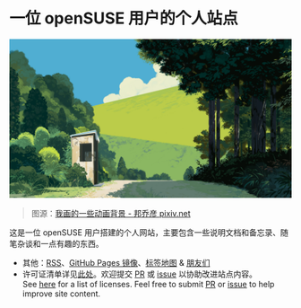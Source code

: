 # 一位 openSUSE 用户的个人站点

![cover]
> 图源：[我画的一些动画背景 - 邦乔彦 pixiv.net][pixiv]

[cover]: ./assets/邦乔彦_112344221_我画的一些动画背景_0.jpg
[pixiv]: https://www.pixiv.net/artworks/112344221

这是一位 openSUSE 用户搭建的个人网站，主要包含一些说明文档和备忘录、随笔杂谈和一点有趣的东西。

- 其他：[RSS]、[GitHub Pages 镜像]、[标签地图] & [朋友们]
- 许可证清单详见[此处]。欢迎提交 [PR] 或 [issue] 以协助改进站点内容。<br />See [here][此处] for a list of licenses. Feel free to submit [PR] or [issue] to help improve site content. 

[RSS]: ./blog/posts/hello-world.md
[GitHub Pages 镜像]: https://poplar-at-twilight.github.io/whiteboard/
[标签地图]: ./tags.md
[朋友们]: ./about/friends.md
[PR]: https://github.com/poplar-at-twilight/whiteboard/pulls
[issue]: https://github.com/poplar-at-twilight/whiteboard/issues
[此处]: ./about/license.md
